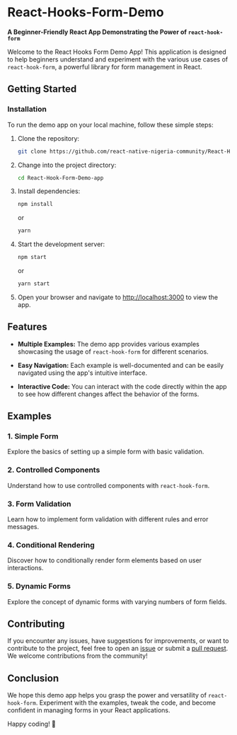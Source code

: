 # React-Hooks-Form-Demo

**A Beginner-Friendly React App Demonstrating the Power of `react-hook-form`**

Welcome to the React Hooks Form Demo App! This application is designed to help beginners understand and experiment with the various use cases of `react-hook-form`, a powerful library for form management in React.

## Getting Started

### Installation

To run the demo app on your local machine, follow these simple steps:

1. Clone the repository:

   ```bash
   git clone https://github.com/react-native-nigeria-community/React-Hook-Form-Demo.git
   ```

2. Change into the project directory:

   ```bash
   cd React-Hook-Form-Demo-app
   ```

3. Install dependencies:

   ```bash
   npm install
   ```

   or

   ```bash
   yarn
   ```

4. Start the development server:

   ```bash
   npm start
   ```

   or

   ```bash
   yarn start
   ```

5. Open your browser and navigate to [http://localhost:3000](http://localhost:3000) to view the app.

## Features

- **Multiple Examples:** The demo app provides various examples showcasing the usage of `react-hook-form` for different scenarios.
  
- **Easy Navigation:** Each example is well-documented and can be easily navigated using the app's intuitive interface.

- **Interactive Code:** You can interact with the code directly within the app to see how different changes affect the behavior of the forms.

## Examples

### 1. Simple Form

Explore the basics of setting up a simple form with basic validation.

### 2. Controlled Components

Understand how to use controlled components with `react-hook-form`.

### 3. Form Validation

Learn how to implement form validation with different rules and error messages.

### 4. Conditional Rendering

Discover how to conditionally render form elements based on user interactions.

### 5. Dynamic Forms

Explore the concept of dynamic forms with varying numbers of form fields.

## Contributing

If you encounter any issues, have suggestions for improvements, or want to contribute to the project, feel free to open an [issue](https://github.com/react-native-nigeria-community/React-Hook-Form-Demo/issues) or submit a [pull request](https://github.com/react-native-nigeria-community/React-Hook-Form-Demo/pulls). We welcome contributions from the community!

## Conclusion

We hope this demo app helps you grasp the power and versatility of `react-hook-form`. Experiment with the examples, tweak the code, and become confident in managing forms in your React applications.

Happy coding! 🚀
